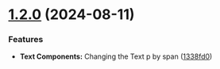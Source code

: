 # [1.2.0](https://github.com/emonsalves/Libreria01/compare/v1.1.0...v1.2.0) (2024-08-11)


### Features

* **Text Components:** Changing the Text p by span ([1338fd0](https://github.com/emonsalves/Libreria01/commit/1338fd0d04f3f6382e76abaae49c37609e24e946))
